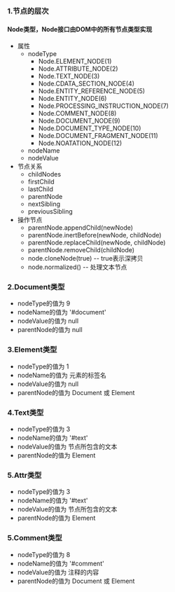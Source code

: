 ### 1.节点的层次
#### Node类型，Node接口由DOM中的所有节点类型实现
* 属性
  + nodeType
	- Node.ELEMENT_NODE(1)
	- Node.ATTRIBUTE_NODE(2)
	- Node.TEXT_NODE(3)
	- Node.CDATA_SECTION_NODE(4)
	- Node.ENTITY_REFERENCE_NODE(5)
	- Node.ENTITY_NODE(6)
	- Node.PROCESSING_INSTRUCTION_NODE(7)
	- Node.COMMENT_NODE(8)
	- Node.DOCUMENT_NODE(9)
	- Node.DOCUMENT_TYPE_NODE(10)
	- Node.DOCUMENT_FRAGMENT_NODE(11)
	- Node.NOATATION_NODE(12)
  + nodeName
  + nodeValue
* 节点关系
  + childNodes
  + firstChild
  + lastChild
  + parentNode
  + nextSibling
  + previousSibling
* 操作节点
  + parentNode.appendChild(newNode)
  + parentNode.inertBefore(newNode, childNode)
  + parentNode.replaceChild(newNode, childNode)
  + parentNode.removeChild(childNode)
  + node.cloneNode(true) -- true表示深拷贝
  + node.normalized() -- 处理文本节点
  
### 2.Document类型
* nodeType的值为 9
* nodeName的值为 '#document'
* nodeValue的值为 null
* parentNode的值为 null
### 3.Element类型
* nodeType的值为 1
* nodeName的值为 元素的标签名
* nodeValue的值为 null
* parentNode的值为 Document 或 Element
### 4.Text类型
* nodeType的值为 3
* nodeName的值为 '#text'
* nodeValue的值为 节点所包含的文本
* parentNode的值为 Element
### 5.Attr类型
* nodeType的值为 3
* nodeName的值为 '#text'
* nodeValue的值为 节点所包含的文本
* parentNode的值为 Element
### 5.Comment类型
* nodeType的值为 8
* nodeName的值为 '#comment'
* nodeValue的值为 注释的内容
* parentNode的值为 Document 或 Element
